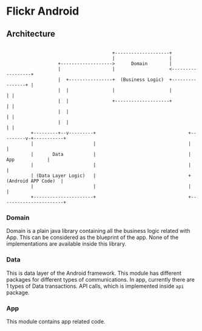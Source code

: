 # Flickr Android
## Architecture
```

                                       +--------------------+
                                       |                    |
                   +------------------->      Domain        |
                   |                   |                    <------------------+
                   |  +----------------+  (Business Logic)  +----------------+ |
                   |  |                |                    |                | |
                   |  |                +--------------------+                | |
                   |  |                                                      | |
                   |  |                                                      | |
         +---------+--v---------+                                  +---------v-+-----------+
         |                      |                                  |                       |
         |       Data           |                                  |        App            |
         |                      |                                  |                       |
         | (Data Layer Logic)   |                                  +   (Android APP Code)  |
         |                      |                                  |                       |
         +----------------------+                                  +-----------------------+
```

### Domain
Domain is a plain java library containing all the business logic related with App. This can be
considered as the blueprint of the app. None of the implementations are available inside this
library.

### Data
This is data layer of the Android framework. This module has different packages for different
types of communications. In app, currently there are 1 types of Data transactions.
 API calls, which is implemented inside ```api``` package.

### App
This module contains app related code.
